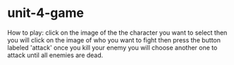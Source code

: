 # unit-4-game
How to play:
click on the image of the the character you want to select
then you will click on the image of who you want to fight
then press the button labeled 'attack'
once you kill your enemy you will choose another one to attack until all enemies are dead.
